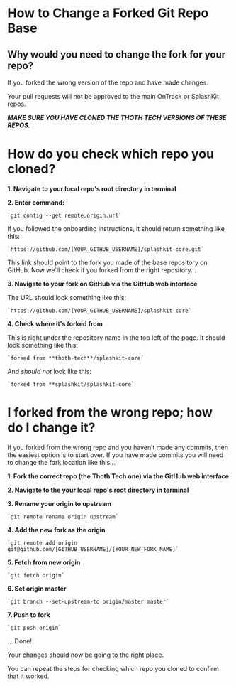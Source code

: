 # How to Change a Forked Git Repo Base

## Why would you need to change the fork for your repo?

If you forked the wrong version of the repo and have made changes.

Your pull requests will not be approved to the main OnTrack or SplashKit repos.

**_MAKE SURE YOU HAVE CLONED THE THOTH TECH VERSIONS OF THESE REPOS._**

# How do you check which repo you cloned?

**1. Navigate to your local repo's root directory in terminal**

**2. Enter command:**

    `git config --get remote.origin.url`

If you followed the onboarding instructions, it should return something like this:

    `https://github.com/[YOUR_GITHUB_USERNAME]/splashkit-core.git`

This link should point to the fork you made of the base repository on GitHub.
Now we'll check if you forked from the right repository...

**3. Navigate to your fork on GitHub via the GitHub web interface**

The URL should look something like this:

    `https://github.com/[YOUR_GITHUB_USERNAME]/splashkit-core`

**4. Check where it's forked from**

This is right under the repository name in the top left of the page.
It should look something like this:

    `forked from **thoth-tech**/splashkit-core`

And _should not_ look like this:

    `forked from **splashkit/splashkit-core`

# I forked from the wrong repo; how do I change it?

If you forked from the wrong repo and you haven’t made any commits, then the easiest option is to start over. If you have made commits you will need to change the fork location like this...

**1. Fork the correct repo (the Thoth Tech one) via the GitHub web interface**

**2. Navigate to the your local repo's root directory in terminal**

**3. Rename your origin to upstream**

    `git remote rename origin upstream`

**4. Add the new fork as the origin**

    `git remote add origin git@github.com/[GITHUB_USERNAME]/[YOUR_NEW_FORK_NAME]`

**5. Fetch from new origin**

    `git fetch origin`

**6. Set origin master**

    `git branch --set-upstream-to origin/master master`

**7. Push to fork**

    `git push origin`

... Done!

Your changes should now be going to the right place.

You can repeat the steps for checking which repo you cloned to confirm that it worked.
